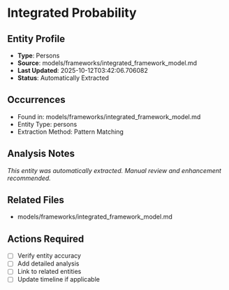 # Integrated Probability

## Entity Profile
- **Type**: Persons
- **Source**: models/frameworks/integrated_framework_model.md
- **Last Updated**: 2025-10-12T03:42:06.706082
- **Status**: Automatically Extracted

## Occurrences
- Found in: models/frameworks/integrated_framework_model.md
- Entity Type: persons
- Extraction Method: Pattern Matching

## Analysis Notes
*This entity was automatically extracted. Manual review and enhancement recommended.*

## Related Files
- models/frameworks/integrated_framework_model.md

## Actions Required
- [ ] Verify entity accuracy
- [ ] Add detailed analysis
- [ ] Link to related entities
- [ ] Update timeline if applicable

